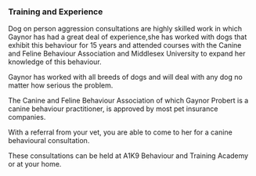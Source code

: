 ### Training and Experience

Dog on person aggression consultations are highly skilled work in which Gaynor has had a great deal of experience,she has worked with dogs that exhibit this behaviour for 15 years and attended courses with the Canine and Feline Behaviour Association and Middlesex University to expand her knowledge of this behaviour.

Gaynor has worked with all breeds of dogs and will deal with any dog no matter how serious the problem.

The Canine and Feline Behaviour Association of which Gaynor Probert is a canine behaviour practitioner, is approved by most pet insurance companies.

With a referral from your vet, you are able to come to her for a canine behavioural consultation.

These consultations can be held at A1K9 Behaviour and Training Academy or at your home.
